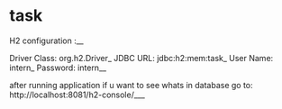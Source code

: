 # task

H2 configuration :__

Driver Class:	 org.h2.Driver_
JDBC URL: jdbc:h2:mem:task_
User Name:	intern_
Password:	intern__

after running application if u want to see whats in database go to: http://localhost:8081/h2-console/___

